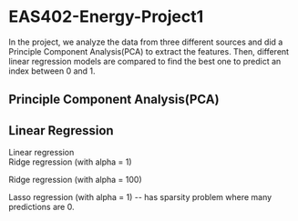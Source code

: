 # EAS402-Energy-Project1

In the project, we analyze the data from three different sources and did a Principle Component Analysis(PCA) to extract the features. Then, different linear regression models are compared to find the best one to predict an index between 0 and 1.

## Principle Component Analysis(PCA)

## Linear Regression
Linear regression   
Ridge regression    (with alpha = 1)

Ridge regression    (with alpha = 100)

Lasso regression    (with alpha = 1)   -- has sparsity problem where many predictions are 0.
